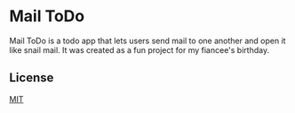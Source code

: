 
# Mail ToDo

Mail ToDo is a todo app that lets users send mail to one another and open it like snail mail. It was created as a fun project for my fiancee's birthday.

## License

[MIT](https://choosealicense.com/licenses/mit/)
